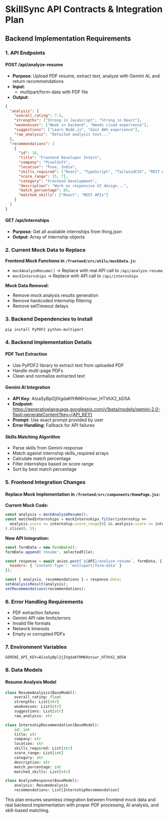 # SkillSync API Contracts & Integration Plan

## Backend Implementation Requirements

### 1. API Endpoints

#### POST /api/analyze-resume
- **Purpose**: Upload PDF resume, extract text, analyze with Gemini AI, and return recommendations
- **Input**: 
  - multipart/form-data with PDF file
- **Output**: 
```json
{
  "analysis": {
    "overall_rating": 7.5,
    "strengths": ["Strong in JavaScript", "Strong in React"],
    "weaknesses": ["Weak in backend", "Needs cloud experience"],
    "suggestions": ["Learn Node.js", "Gain AWS experience"],
    "raw_analysis": "Detailed analysis text..."
  },
  "recommendations": [
    {
      "id": 10,
      "title": "Frontend Developer Intern",
      "company": "PixelSoft",
      "location": "Pune, India",
      "skills_required": ["React", "TypeScript", "TailwindCSS", "REST APIs"],
      "score_range": [5, 7],
      "category": "Frontend Development",
      "description": "Work on responsive UI design...",
      "match_percentage": 85,
      "matched_skills": ["React", "REST APIs"]
    }
  ]
}
```

#### GET /api/internships
- **Purpose**: Get all available internships from thing.json
- **Output**: Array of internship objects

### 2. Current Mock Data to Replace

**Frontend Mock Functions in `/frontend/src/utils/mockData.js`:**
- `mockAnalyzeResume()` → Replace with real API call to `/api/analyze-resume`
- `mockInternships` → Replace with API call to `/api/internships`

**Mock Data Removal:**
- Remove mock analysis results generation
- Remove hardcoded internship filtering
- Remove setTimeout delays

### 3. Backend Dependencies to Install
```
pip install PyPDF2 python-multipart
```

### 4. Backend Implementation Details

#### PDF Text Extraction
- Use PyPDF2 library to extract text from uploaded PDF
- Handle multi-page PDFs
- Clean and normalize extracted text

#### Gemini AI Integration
- **API Key**: AIzaSyBpl2jIVgdaKfHM6Hzniwr_HTVhX2_bD5A
- **Endpoint**: https://generativelanguage.googleapis.com/v1beta/models/gemini-2.0-flash:generateContent?key={API_KEY}
- **Prompt**: Use exact prompt provided by user
- **Error Handling**: Fallback for API failures

#### Skills Matching Algorithm
- Parse skills from Gemini response
- Match against internship skills_required arrays
- Calculate match percentage
- Filter internships based on score range
- Sort by best match percentage

### 5. Frontend Integration Changes

#### Replace Mock Implementation in `/frontend/src/components/HomePage.jsx`:

**Current Mock Code:**
```javascript
const analysis = mockAnalyzeResume();
const matchedInternships = mockInternships.filter(internship => 
  analysis.score >= internship.score_range[0] && analysis.score <= internship.score_range[1]
).slice(0, 5);
```

**New API Integration:**
```javascript
const formData = new FormData();
formData.append('resume', selectedFile);

const response = await axios.post(`${API}/analyze-resume`, formData, {
  headers: { 'Content-Type': 'multipart/form-data' }
});

const { analysis, recommendations } = response.data;
setAnalysisResult(analysis);
setRecommendations(recommendations);
```

### 6. Error Handling Requirements
- PDF extraction failures
- Gemini API rate limits/errors
- Invalid file formats
- Network timeouts
- Empty or corrupted PDFs

### 7. Environment Variables
```
GEMINI_API_KEY=AIzaSyBpl2jIVgdaKfHM6Hzniwr_HTVhX2_bD5A
```

### 8. Data Models

#### Resume Analysis Model
```python
class ResumeAnalysis(BaseModel):
    overall_rating: float
    strengths: List[str]
    weaknesses: List[str]
    suggestions: List[str]
    raw_analysis: str

class InternshipRecommendation(BaseModel):
    id: int
    title: str
    company: str
    location: str
    skills_required: List[str]
    score_range: List[int]
    category: str
    description: str
    match_percentage: int
    matched_skills: List[str]

class AnalyzeResponse(BaseModel):
    analysis: ResumeAnalysis
    recommendations: List[InternshipRecommendation]
```

This plan ensures seamless integration between frontend mock data and real backend implementation with proper PDF processing, AI analysis, and skill-based matching.